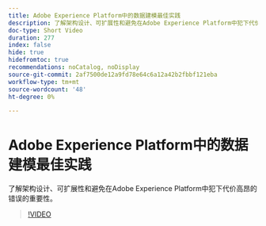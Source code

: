 ```yaml
---
title: Adobe Experience Platform中的数据建模最佳实践
description: 了解架构设计、可扩展性和避免在Adobe Experience Platform中犯下代价高昂的错误的重要性。
doc-type: Short Video
duration: 277
index: false
hide: true
hidefromtoc: true
recommendations: noCatalog, noDisplay
source-git-commit: 2af7500de12a9fd78e64c6a12a42b2fbbf121eba
workflow-type: tm+mt
source-wordcount: '48'
ht-degree: 0%

---
```



# Adobe Experience Platform中的数据建模最佳实践

了解架构设计、可扩展性和避免在Adobe Experience Platform中犯下代价高昂的错误的重要性。

<!-- 85_S655_3442541_276_best-practices-for-data-modeling-in-adobe-experience-platform -->
>[!VIDEO](https://video.tv.adobe.com/v/3458291/?learn=on&enablevpops=true)

